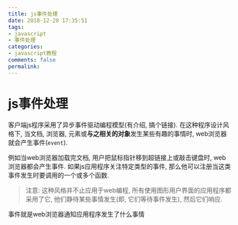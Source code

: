 ```yaml
---
title: js事件处理
date: 2018-12-28 17:35:51
tags:
- javascript
- 事件处理
categories:
- javascript教程
comments: false
permalink:
---
```


# js事件处理

客户端js程序采用了异步事件驱动编程模型(有介绍, 搞个链接). 在这种程序设计风格下, 当文档, 浏览器, 元素或**与之相关的对象**发生某些有趣的事情时, web浏览器就会产生事件(`event`).

例如当web浏览器加载完文档, 用户把鼠标指针移到超链接上或敲击键盘时, web浏览器都会产生事件. 如果js应用程序关注特定类型的事件, 那么他可以注册当这类事件发生时要调用的一个或多个函数.

> 注意: 这种风格并不止应用于web编程, 所有使用图形用户界面的应用程序都采用了它, 他们静待某些事情发生(即, 它们等待事件发生), 然后它们响应.

事件就是web浏览器通知应用程序发生了什么事情
